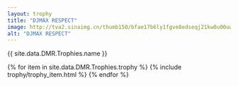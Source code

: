 ```yaml
---
layout: trophy
title: "DJMAX RESPECT"
image: http://tva2.sinaimg.cn/thumb150/bfae17b6ly1fgve8edseqj21kw0u00uw
alt: "DJMAX RESPECT"
---
```


<tr><td colspan="4"><p>{{ site.data.DMR.Trophies.name }}</p></td></tr>

{% for item in site.data.DMR.Trophies.trophy %}
{% include trophy/trophy_item.html %}
{% endfor %}
